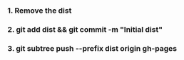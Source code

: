 ### 1. Remove the dist
### 2. git add dist && git commit -m "Initial dist"
### 3. git subtree push --prefix dist origin gh-pages
